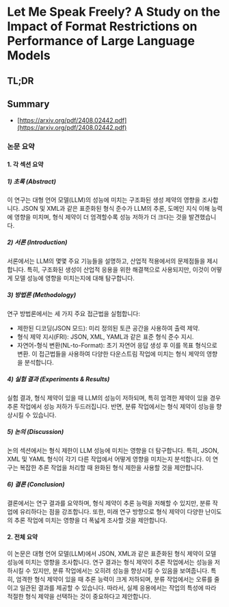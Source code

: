 # Let Me Speak Freely? A Study on the Impact of Format Restrictions on Performance of Large Language Models
## TL;DR
## Summary
- [https://arxiv.org/pdf/2408.02442.pdf](https://arxiv.org/pdf/2408.02442.pdf)

### 논문 요약

#### 1. 각 섹션 요약

##### 1) 초록 (Abstract)
이 연구는 대형 언어 모델(LLM)의 성능에 미치는 구조화된 생성 제약의 영향을 조사합니다. JSON 및 XML과 같은 표준화된 형식 준수가 LLM의 추론, 도메인 지식 이해 능력에 영향을 미치며, 형식 제약이 더 엄격할수록 성능 저하가 더 크다는 것을 발견했습니다.

##### 2) 서론 (Introduction)
서론에서는 LLM의 몇몇 주요 기능들을 설명하고, 산업적 적용에서의 문제점들을 제시합니다. 특히, 구조화된 생성이 산업적 응용을 위한 해결책으로 사용되지만, 이것이 어떻게 모델 성능에 영향을 미치는지에 대해 탐구합니다.

##### 3) 방법론 (Methodology)
연구 방법론에서는 세 가지 주요 접근법을 실험합니다:
- 제한된 디코딩(JSON 모드): 미리 정의된 토큰 공간을 사용하여 출력 제약.
- 형식 제약 지시(FRI): JSON, XML, YAML과 같은 표준 형식 준수 지시.
- 자연어-형식 변환(NL-to-Format): 초기 자연어 응답 생성 후 이를 목표 형식으로 변환.
이 접근법들을 사용하여 다양한 다운스트림 작업에 미치는 형식 제약의 영향을 분석합니다.

##### 4) 실험 결과 (Experiments & Results)
실험 결과, 형식 제약이 있을 때 LLM의 성능이 저하되며, 특히 엄격한 제약이 있을 경우 추론 작업에서 성능 저하가 두드러집니다. 반면, 분류 작업에서는 형식 제약이 성능을 향상시킬 수 있습니다.

##### 5) 논의 (Discussion)
논의 섹션에서는 형식 제한이 LLM 성능에 미치는 영향을 더 탐구합니다. 특히, JSON, XML 및 YAML 형식이 각기 다른 작업에서 어떻게 영향을 미치는지 분석합니다. 이 연구는 복잡한 추론 작업을 처리할 때 완화된 형식 제한을 사용할 것을 제안합니다.

##### 6) 결론 (Conclusion)
결론에서는 연구 결과를 요약하며, 형식 제약이 추론 능력을 저해할 수 있지만, 분류 작업에 유리하다는 점을 강조합니다. 또한, 미래 연구 방향으로 형식 제약이 다양한 난이도의 추론 작업에 미치는 영향을 더 폭넓게 조사할 것을 제안합니다.

#### 2. 전체 요약
이 논문은 대형 언어 모델(LLM)에서 JSON, XML과 같은 표준화된 형식 제약이 모델 성능에 미치는 영향을 조사합니다. 연구 결과는 형식 제약이 추론 작업에서는 성능을 저하시킬 수 있지만, 분류 작업에서는 오히려 성능을 향상시킬 수 있음을 보여줍니다. 특히, 엄격한 형식 제약이 있을 때 추론 능력이 크게 저하되며, 분류 작업에서는 오류를 줄이고 일관된 결과를 제공할 수 있습니다. 따라서, 실제 응용에서는 작업의 특성에 따라 적절한 형식 제약을 선택하는 것이 중요하다고 제안합니다.